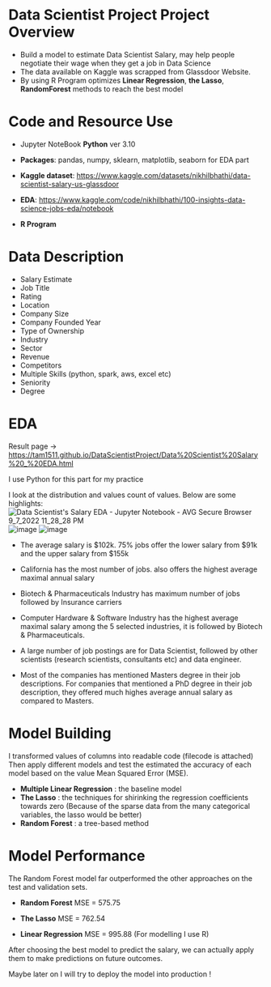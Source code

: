 # Data Scientist Project Project Overview
* Build a model to estimate Data Scientist Salary, may help people negotiate their wage when they get a job in Data Science
* The data available on Kaggle was scrapped from Glassdoor Website.
* By using R Program optimizes **Linear Regression**, **the Lasso**, **RandomForest** methods to reach the best model

# Code and Resource Use 

* Jupyter NoteBook **Python** ver 3.10

* **Packages**: pandas, numpy, sklearn, matplotlib, seaborn for EDA part
* **Kaggle dataset**: https://www.kaggle.com/datasets/nikhilbhathi/data-scientist-salary-us-glassdoor
* **EDA**: https://www.kaggle.com/code/nikhilbhathi/100-insights-data-science-jobs-eda/notebook
* **R Program** 

# Data Description
* Salary Estimate
* Job Title
* Rating
* Location
* Company Size
* Company Founded Year
* Type of Ownership
* Industry
* Sector
* Revenue
* Competitors
* Multiple Skills (python, spark, aws, excel etc)
* Seniority
* Degree

# EDA 
Result page -> https://tam1511.github.io/DataScientistProject/Data%20Scientist%20Salary%20_%20EDA.html

I use Python for this part for my practice

I look at the distribution and values count of values. Below are some highlights:
![Data Scientist's Salary EDA - Jupyter Notebook - AVG Secure Browser 9_7_2022 11_28_28 PM](https://user-images.githubusercontent.com/99704273/188904211-e21f9aa8-e439-4fcc-9b6b-9230e872b612.png)
![image](https://user-images.githubusercontent.com/99704273/188903467-ad9b9b46-38e2-48fd-8a3c-7f9a360c5611.png)
![image](https://user-images.githubusercontent.com/99704273/188903354-7875fc28-82d3-4f5b-9243-c306cbd95831.png)

* The average salary is $102k. 75% jobs offer the lower salary from $91k and the upper salary from $155k

* California has the most number of jobs. also offers the highest average maximal annual salary

* Biotech & Pharmaceuticals Industry has maximum number of jobs followed by Insurance carriers

* Computer Hardware & Software Industry has the highest average maximal salary among the 5 selected industries, it is followed by Biotech & Pharmaceuticals.

* A large number of job postings are for Data Scientist, followed by other scientists (research scientists, consultants etc) and data engineer.

* Most of the companies has mentioned Masters degree in their job descriptions. For companies that mentioned a PhD degree in their job description, they offered much highes average annual salary as compared to Masters. 
# Model Building
I transformed values of columns into readable code (filecode is attached)
Then apply different models and test the estimated the accuracy of each model based on the value Mean Squared Error (MSE).
* **Multiple Linear Regression** : the baseline model
* **The Lasso** : the techniques for shirinking the regression coefficients towards zero (Because of the sparse data from the many categorical variables, the lasso would be better)
* **Random Forest** : a tree-based method 

# Model Performance
The Random Forest model far outperformed the other approaches on the test and validation sets.

* **Random Forest** MSE = 575.75

* **The Lasso** MSE = 762.54

* **Linear Regression** MSE = 995.88
(For modelling I use R)

After choosing the best model to predict the salary, we can actually apply them to make predictions on future outcomes.

Maybe later on I will try to deploy the model into production !
